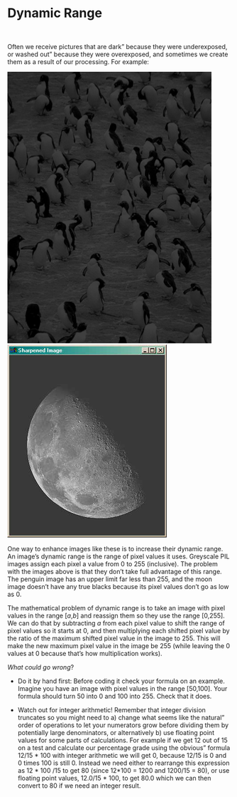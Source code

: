 # Dynamic Range

 

Often we receive pictures that are dark” because they were
underexposed, or washed out” because they were overexposed, and
sometimes we create them as a result of our processing. For example:

![](../10.2_IP_1/dkpenguins.png) ![](02_Moon_Sharpened.jpg)

One way to enhance images like these is to increase their dynamic range.
An image’s dynamic range is the range of pixel values it uses.
Greyscale PIL images assign each pixel a value from 0 to 255
(inclusive). The problem with the images above is that they don’t take
full advantage of this range. The penguin image has an upper limit far
less than 255, and the moon image doesn’t have any true blacks because
its pixel values don’t go as low as 0.

The mathematical problem of dynamic range is to take an image with pixel
values in the range [_a_,_b_] and reassign them so they use the range
[0,255]. We can do that by subtracting _a_ from each pixel value to
shift the range of pixel values so it starts at 0, and then multiplying
each shifted pixel value by the ratio of the maximum shifted pixel value
in the image to 255. This will make the new maximum pixel value in the
image be 255 (while leaving the 0 values at 0 because that’s how
multiplication works).

_What could go wrong_?

-   Do it by hand first: Before coding it check your formula on an
    example. Imagine you have an image with pixel values in the range
    [50,100]. Your formula should turn 50 into 0 and 100 into 255.
    Check that it does.

-   Watch out for integer arithmetic! Remember that integer division
    truncates so you might need to a) change what seems like the
    natural” order of operations to let your numerators grow before
    dividing them by potentially large denominators, or alternatively b)
    use floating point values for some parts of calculations. For
    example if we get 12 out of 15 on a test and calculate our
    percentage grade using the obvious” formula 12/15 * 100 with
    integer arithmetic we will get 0, because 12/15 is 0 and 0 times 100
    is still 0. Instead we need either to rearrange this expression as
    12 * 100 /15 to get 80 (since 12*100 = 1200 and 1200/15 = 80), or
    use floating point values, 12.0/15 * 100, to get 80.0 which we can
    then convert to 80 if we need an integer result.
